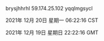 brysjhhrhl 59.174.25.102 yqqlmgsycl

2021年 12月 20日 星期一 06:22:16 CST

2021年 12月 19日 星期日 22:22:16 GMT
